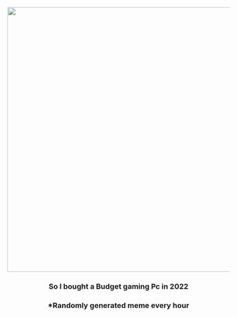 <p align="center">
        <img src="https://i.redd.it/daj9w5v0jgs81.jpg" width="600" height="600">
        </p>
        <h3 align="center">So I bought a Budget gaming Pc in 2022</h3>
        <h3 align="center">*Randomly generated meme every hour</h3>
    
